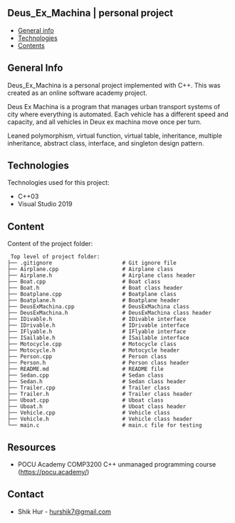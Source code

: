 ## Deus_Ex_Machina | personal project

* [General info](#general-info)
* [Technologies](#technologies)
* [Contents](#content)

## General Info
Deus_Ex_Machina is a personal project implemented with C++. This was created as an online software academy project.

Deus Ex Machina is a program that manages urban transport systems of city where everything is automated.
Each vehicle has a different speed and capacity, and all vehicles in Deux ex machina move once per turn.

Leaned polymorphism, virtual function, virtual table, inheritance, multiple inheritance, abstract class, interface, and singleton design pattern.


## Technologies
Technologies used for this project:
* C++03
* Visual Studio 2019
	
## Content
Content of the project folder:

```
 Top level of project folder: 
├── .gitignore                      # Git ignore file
├── Airplane.cpp                    # Airplane class
├── Airplane.h                      # Airplane class header
├── Boat.cpp                        # Boat class
├── Boat.h                          # Boat class header
├── Boatplane.cpp                   # Boatplane class
├── Boatplane.h                     # Boatplane header
├── DeusExMachina.cpp               # DeusExMachina class
├── DeusExMachina.h                 # DeusExMachina class header
├── IDivable.h                      # IDivable interface
├── IDrivable.h                     # IDrivable interface
├── IFlyable.h                      # IFlyable interface
├── ISailable.h                     # ISailable interface
├── Motocycle.cpp                   # Motocycle class
├── Motocycle.h                     # Motocycle header
├── Person.cpp                      # Person class
├── Person.h                        # Person class header
├── README.md                       # README file
├── Sedan.cpp                       # Sedan class
├── Sedan.h                         # Sedan class header
├── Trailer.cpp                     # Trailer class
├── Trailer.h                       # Trailer class header
├── Uboat.cpp                       # Uboat class
├── Uboat.h                         # Uboat class header
├── Vehicle.cpp                     # Vehicle class
├── Vehicle.h                       # Vehicle class header
└── main.c                          # main.c file for testing

```

## Resources
- POCU Academy COMP3200 C++ unmanaged programming course (https://pocu.academy/)

## Contact
* Shik Hur - hurshik7@gmail.com
